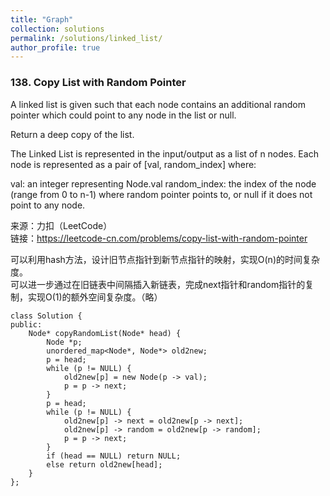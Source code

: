 ```yaml
---
title: "Graph"
collection: solutions
permalink: /solutions/linked_list/
author_profile: true
---
```


### 138. Copy List with Random Pointer

A linked list is given such that each node contains an additional random pointer which could point to any node in the list or null.

Return a deep copy of the list.

The Linked List is represented in the input/output as a list of n nodes. Each node is represented as a pair of [val, random_index] where:

val: an integer representing Node.val
random_index: the index of the node (range from 0 to n-1) where random pointer points to, or null if it does not point to any node.


来源：力扣（LeetCode）  
链接：https://leetcode-cn.com/problems/copy-list-with-random-pointer  

可以利用hash方法，设计旧节点指针到新节点指针的映射，实现O(n)的时间复杂度。  
可以进一步通过在旧链表中间隔插入新链表，完成next指针和random指针的复制，实现O(1)的额外空间复杂度。（略）

```
class Solution {
public:
    Node* copyRandomList(Node* head) {
        Node *p;
        unordered_map<Node*, Node*> old2new;
        p = head;
        while (p != NULL) {
            old2new[p] = new Node(p -> val);
            p = p -> next;
        }
        p = head;
        while (p != NULL) {
            old2new[p] -> next = old2new[p -> next];
            old2new[p] -> random = old2new[p -> random];
            p = p -> next; 
        }
        if (head == NULL) return NULL;
        else return old2new[head];
    }
};
```